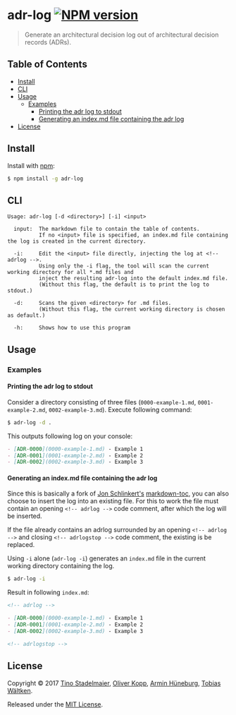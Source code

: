 # adr-log [![NPM version](https://img.shields.io/npm/v/adr-log.svg?style=flat)](https://www.npmjs.com/package/adr-log)

> Generate an architectural decision log out of architectural decision records (ADRs).

## Table of Contents

<!-- toc -->

- [Install](#install)
- [CLI](#cli)
- [Usage](#usage)
  * [Examples](#examples)
    + [Printing the adr log to stdout](#printing-the-adr-log-to-stdout)
    + [Generating an index.md file containing the adr log](#generating-an-indexmd-file-containing-the-adr-log)
- [License](#license)

<!-- tocstop -->

## Install

Install with [npm](https://www.npmjs.com/):

```sh
$ npm install -g adr-log
```

## CLI

```
Usage: adr-log [-d <directory>] [-i] <input>

  input:  The markdown file to contain the table of contents.
          If no <input> file is specified, an index.md file containing the log is created in the current directory.

  -i:     Edit the <input> file directly, injecting the log at <!-- adrlog -->.
          Using only the -i flag, the tool will scan the current working directory for all *.md files and
          inject the resulting adr-log into the default index.md file.
          (Without this flag, the default is to print the log to stdout.)

  -d:     Scans the given <directory> for .md files.
          (Without this flag, the current working directory is chosen as default.)

  -h:     Shows how to use this program
```

## Usage

### Examples

#### Printing the adr log to stdout

Consider a directory consisting of three files (`0000-example-1.md`, `0001-example-2.md`, `0002-example-3.md`).
Execute following command:


```sh
$ adr-log -d .
```

This outputs following log on your console:

```markdown
- [ADR-0000](0000-example-1.md) - Example 1
- [ADR-0001](0001-example-2.md) - Example 2
- [ADR-0002](0002-example-3.md) - Example 3
```

#### Generating an index.md file containing the adr log

Since this is basically a fork of [Jon Schlinkert's](https://github.com/jonschlinkert) [markdown-toc](https://github.com/jonschlinkert/markdown-toc), you can also choose to insert the log into an existing file.
For this to work the file must contain an opening `<!-- adrlog -->` code comment, after which the log will be inserted.

If the file already contains an adrlog surrounded by an opening `<!-- adrlog -->` and closing `<!-- adrlogstop -->` code comment, the existing is be replaced.

Using `-i` alone (`adr-log -i`) generates an `index.md` file in the current working directory containing the log.

```sh
$ adr-log -i
```

Result in following `index.md`:

```markdown
<!-- adrlog -->

- [ADR-0000](0000-example-1.md) - Example 1
- [ADR-0001](0001-example-2.md) - Example 2
- [ADR-0002](0002-example-3.md) - Example 3

<!-- adrlogstop -->
```


## License

Copyright © 2017 [Tino Stadelmaier](https://github.com/tstadelmaier), [Oliver Kopp](https://github.com/koppor), [Armin Hüneburg](https://github.com/hueneburg), [Tobias Wältken](https://github.com/mee4895).

Released under the [MIT License](LICENSE).
